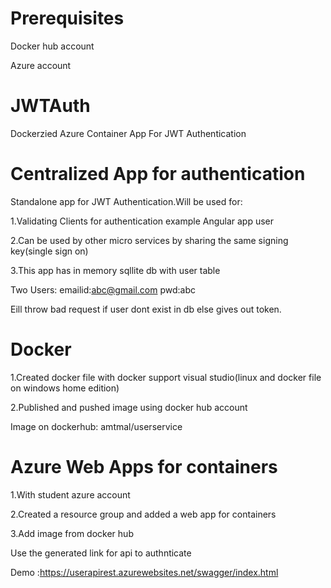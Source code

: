 # Prerequisites

Docker hub account

Azure account


# JWTAuth
Dockerzied Azure Container App For JWT Authentication

# Centralized App for authentication
Standalone app for JWT Authentication.Will be used for:

1.Validating Clients for authentication example Angular app user

2.Can be used by other micro services by sharing the same signing key(single sign on)

3.This app has in memory sqllite db with user table

Two Users:
emailid:abc@gmail.com
pwd:abc

Eill throw bad request if user dont exist in db else gives out token.

# Docker
1.Created  docker file with docker support visual studio(linux and docker file on windows home edition)

2.Published and pushed image using docker hub account

Image on dockerhub: amtmal/userservice

# Azure Web Apps for containers

1.With student azure account

2.Created a resource group and added a web app for containers

3.Add image from docker hub

Use the generated link for api to authnticate

Demo :https://userapirest.azurewebsites.net/swagger/index.html
